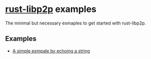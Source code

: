 # [rust-libp2p](https://github.com/libp2p/rust-libp2p) examples

The minimal but necessary exmaples to get started with rust-libp2p.

## Examples

* [A simple exmpale by echoing a string](./echo)
